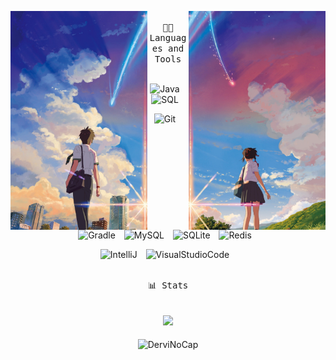 <div align="center">
  <p float="left">
    <img src="/images/left.png" height="350" align="left">
    <img src="/images/right.png" height="350" align="right">
  </p>
  <div align="center">
    <samp>
      <br> 👨‍💻 Languages and Tools
  <br>
  <br>
    </samp>
    <p>
  <img alt="Java" width="30px" style="padding-right:10px;" src="https://cdn.jsdelivr.net/gh/devicons/devicon/icons/java/java-original.svg"/>
  <img alt="SQL" width="30px" style="padding-right:10px;" src="https://cdn.jsdelivr.net/gh/devicons/devicon/icons/azuresqldatabase/azuresqldatabase-plain.svg">
</p>
<p>
  <img alt="Git" width="30px" style="padding-right:10px;" src="https://cdn.jsdelivr.net/gh/devicons/devicon/icons/git/git-original.svg"/>
  <img alt="Gradle" width="30px" style="padding-right:10px;" src="https://cdn.jsdelivr.net/gh/devicons/devicon/icons/gradle/gradle-original.svg"/>
  <img alt="MySQL" width="30px" style="padding-right:10px;" src="https://cdn.jsdelivr.net/gh/devicons/devicon/icons/mysql/mysql-original.svg"/>
  <img alt="SQLite" width="30px" style="padding-right:10px;" src="https://cdn.jsdelivr.net/gh/devicons/devicon/icons/sqlite/sqlite-original.svg"/>
  <img alt="Redis" width="30px" style="padding-right:10px;" src="https://cdn.jsdelivr.net/gh/devicons/devicon/icons/redis/redis-original.svg"/>
</p>
<p>
  <img alt="IntelliJ" width="30px" style="padding-right:10px;" src="https://cdn.jsdelivr.net/gh/devicons/devicon/icons/intellij/intellij-original.svg"/>
  <img alt="VisualStudioCode" width="30px" style="padding-right:10px;" src="https://cdn.jsdelivr.net/gh/devicons/devicon/icons/vscode/vscode-original.svg"/>
</p>
	<samp>
      <br> 📊 Stats
  <br>
  <br>
    </samp>
  </div>
  <br>
  <img width="100px" src="https://komarev.com/ghpvc/?username=DerviNoCap&style=flat-square&color=90acd0" />
  <br>
  <br>
  <img align="center" src="https://github-readme-stats.vercel.app/api?username=DerviNoCap&show_icons=true&locale=en&theme=dracula&border_radius=15&hide_border=true&title_color=90acd0" alt="DerviNoCap" width="340" />
</div>
